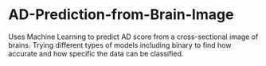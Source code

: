 # AD-Prediction-from-Brain-Image
Uses Machine Learning to predict AD score from a cross-sectional image of brains.
Trying different types of models including binary to find how accurate and how specific the data can be classified.
